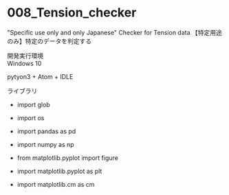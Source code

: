 # 008_Tension_checker
"Specific use only and only Japanese" Checker for Tension data
【特定用途のみ】特定のデータを判定する

開発実行環境  
Windows 10

pytyon3 + Atom + IDLE

ライブラリ  
  * import glob
  * import os
  * import pandas as pd

  * import numpy as np
  * from matplotlib.pyplot import figure
  * import matplotlib.pyplot as plt
  * import matplotlib.cm as cm

